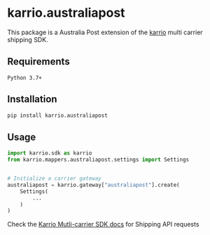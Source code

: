 
# karrio.australiapost

This package is a Australia Post extension of the [karrio](https://pypi.org/project/karrio) multi carrier shipping SDK.

## Requirements

`Python 3.7+`

## Installation

```bash
pip install karrio.australiapost
```

## Usage

```python
import karrio.sdk as karrio
from karrio.mappers.australiapost.settings import Settings


# Initialize a carrier gateway
australiapost = karrio.gateway["australiapost"].create(
    Settings(
        ...
    )
)
```

Check the [Karrio Mutli-carrier SDK docs](https://docs.karrio.io) for Shipping API requests
